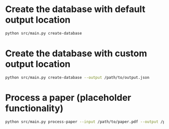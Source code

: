 # Create the database with default output location
```bash
python src/main.py create-database
```


# Create the database with custom output location
```bash
python src/main.py create-database --output /path/to/output.json
```


# Process a paper (placeholder functionality)
```bash
python src/main.py process-paper --input /path/to/paper.pdf --output /path/to/output/dir
```